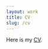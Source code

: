 ```yaml
---
layout: work
title: CV
slug: /cv
---
```


Here is my [CV](https://drive.google.com/file/d/1KTS6pa89IlB9-7zEGH1i4xO9Txj5066d/view?usp=drive_link).
<object data="Yifei_Liu_CV_2024.pdf" width="1000" height="1000" type='application/pdf'/>

